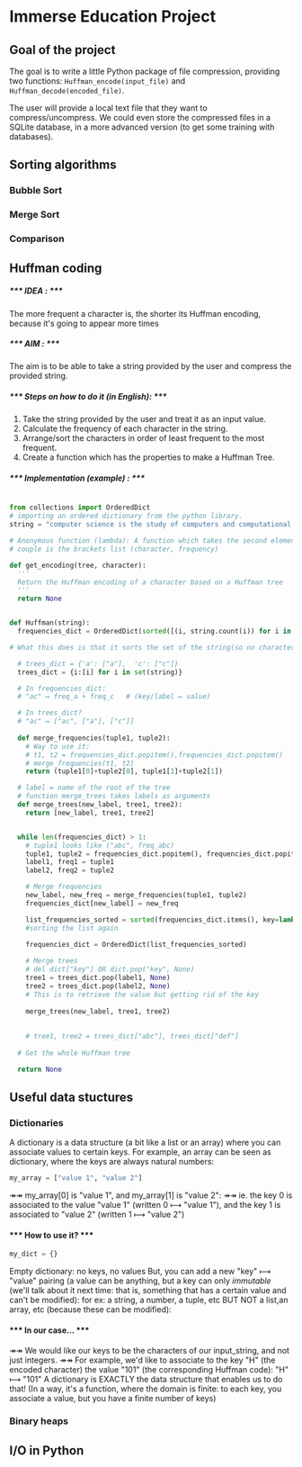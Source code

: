 # Immerse Education Project

## Goal of the project

The goal is to write a little Python package of file compression, providing two functions: `Huffman_encode(input_file)` and `Huffman_decode(encoded_file)`. 

The user will provide a local text file that they want to compress/uncompress. 
We could even store the compressed files in a SQLite database, in a more advanced version (to get some training with databases). 


## Sorting algorithms

### Bubble Sort

### Merge Sort

### Comparison


## Huffman coding
##### *** IDEA : ***
The more frequent a character is, the shorter its Huffman encoding, because it's going to appear more times
##### *** AIM : ***
The aim is to be able to take a string provided by the user and compress the provided string. 
##### *** Steps on how to do it (in English): ***
1. Take the string provided by the user and treat it as an input value. 
2. Calculate the frequency of each character in the string.
3. Arrange/sort the characters in order of least frequent to the most frequent. 
4. Create a function which has the properties to make a Huffman Tree. 

##### *** Implementation (example) : ***
```python

from collections import OrderedDict
# importing an ordered dictionary from the python library. 
string = "computer science is the study of computers and computational systems"

# Anonymous function (lambda): A function which takes the second element of the function and sort it according to the second element. 
# couple is the brackets list (character, frequency)

def get_encoding(tree, character):
  '''
  Return the Huffman encoding of a character based on a Huffman tree  
  '''
  return None


def Huffman(string):
  frequencies_dict = OrderedDict(sorted([(i, string.count(i)) for i in set(string)], key=lambda couple: couple[1], reverse=True))

# What this does is that it sorts the set of the string(so no characters) are repeated, and it is reversing the order so that it is sorted based on the second element in the couple and in descending order. 

  # trees_dict = {'a': ["a"],  'c': ["c"]}
  trees_dict = {i:[i] for i in set(string)}

  # In frequencies_dict:
  # "ac" ↦ freq_a + freq_c   # (key/label ↦ value)

  # In trees_dict? 
  # "ac" ↦ ["ac", ["a"], ["c"]]
    
  def merge_frequencies(tuple1, tuple2):
    # Way to use it:
    # t1, t2 = frequencies_dict.popitem(),frequencies_dict.popitem()
    # merge_frequencies(t1, t2)
    return (tuple1[0]+tuple2[0], tuple1[1]+tuple2[1])

  # label = name of the root of the tree
  # function merge_trees takes labels as arguments
  def merge_trees(new_label, tree1, tree2):
    return [new_label, tree1, tree2]


  while len(frequencies_dict) > 1:
    # tuple1 looks like ("abc", freq_abc)
    tuple1, tuple2 = frequencies_dict.popitem(), frequencies_dict.popitem()
    label1, freq1 = tuple1
    label2, freq2 = tuple2

    # Merge frequencies
    new_label, new_freq = merge_frequencies(tuple1, tuple2)
    frequencies_dict[new_label] = new_freq

    list_frequencies_sorted = sorted(frequencies_dict.items(), key=lambda couple: couple[1], reverse=True)
    #sorting the list again

    frequencies_dict = OrderedDict(list_frequencies_sorted)
    
    # Merge trees
    # del dict["key"] OR dict.pop("key", None)
    tree1 = trees_dict.pop(label1, None)
    tree2 = trees_dict.pop(label2, None)
    # This is to retrieve the value but getting rid of the key
    
    merge_trees(new_label, tree1, tree2)
        
    
    # tree1, tree2 = trees_dict["abc"], trees_dict["def"]
    
  # Get the whole Huffman tree

  return None

```

## Useful data stuctures

### Dictionaries
A dictionary is a data structure (a bit like a list or an array) where you can associate values to certain keys. For example, an array can be seen as dictionary, where the keys are always natural numbers: 

```python
my_array = ["value 1", "value 2"]
```
↠↠ my_array[0] is "value 1", and my_array[1] is "value 2": 
↠↠ ie. the key 0 is associated to the value "value 1" (written 0 ⟼ "value 1"), and the key 1 is associated to "value 2" (written 1 ⟼ "value 2")

#### *** How to use it? *** ####
 ```python
 my_dict = {} 
 ```
 Empty dictionary: no keys, no values
 But, you can add a new "key" ⟼ "value" pairing (a value can be anything, but a key can only _immutable_ (we'll talk about it next time: that is, something that has a certain value and can't be modified): for ex: a string, a number, a tuple, etc BUT NOT a list,an array, etc (because these can be modified):

#### *** In our case... *** ####
↠↠ We would like our keys to be the characters of our input_string, and not just integers. 
↠↠ For example, we'd like to associate to the key "H" (the encoded character) the value "101" (the corresponding Huffman code): "H" ⟼ "101"
A dictionary is EXACTLY the data structure that enables us to do that! (In a way, it's a function, where the domain is finite: to each key, you associate a value, but you have a finite number of keys)

### Binary heaps

## I/O in Python


